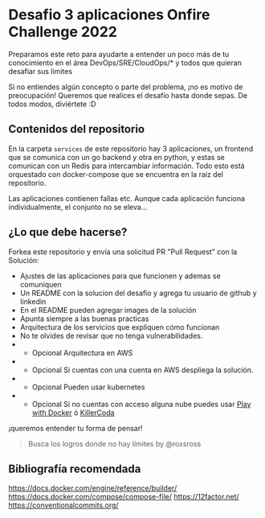 # Desafio 3 aplicaciones Onfire Challenge 2022

Preparamos este reto  para ayudarte a entender un poco más de tu conocimiento en el área DevOps/SRE/CloudOps/* y todos que quieran desafiar sus limites

Si no entiendes algún concepto o parte del problema, ¡no es motivo de preocupación! Queremos que realices el desafío hasta donde sepas.
De todos modos, diviértete :D

## Contenidos del repositorio

En la carpeta `services` de este repositorio hay 3 aplicaciones, un frontend que se comunica con un go backend y otra en python, y estas se comunican con un Redis para intercambiar información. Todo esto está orquestado con docker-compose que se encuentra en la raíz del repositorio.

Las aplicaciones contienen fallas etc. Aunque cada aplicación funciona individualmente, el conjunto no se eleva...

## ¿Lo que debe hacerse?

Forkea este repositorio y envía una solicitud PR "Pull Request" con la Solución:
- Ajustes de las aplicaciones para que funcionen y ademas se comuniquen
- Un README con la solucion del desafio y agrega tu usuario de github y linkedin
- En el README pueden agregar images de la solución
- Apunta siempre a las buenas practicas
- Arquitectura de los servicios que expliquen cómo funcionan
- No te olvides de revisar que no tenga vulnerabilidades. 
- * Opcional Arquitectura en AWS
- * Opcional Si cuentas con una cuenta en AWS despliega la solución.
- * Opcional Pueden usar kubernetes
- * Opcional Si no cuentas con acceso alguna nube puedes usar [Play with Docker](https://labs.play-with-docker.com/) ó [KillerCoda](https://killercoda.com/playgrounds)

¡queremos entender tu forma de pensar! 

> Busca los logros donde no hay límites by @roxsross

## Bibliografía recomendada
https://docs.docker.com/engine/reference/builder/
https://docs.docker.com/compose/compose-file/
https://12factor.net/
https://conventionalcommits.org/